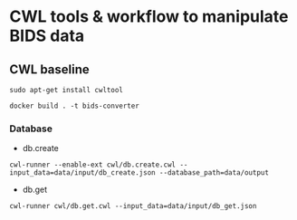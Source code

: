 # CWL tools & workflow to manipulate BIDS data


## CWL baseline

`sudo apt-get install cwltool`  

`docker build . -t bids-converter`  


### Database
- db.create 

```
cwl-runner --enable-ext cwl/db.create.cwl --input_data=data/input/db_create.json --database_path=data/output
```

- db.get 

```
cwl-runner cwl/db.get.cwl --input_data=data/input/db_get.json
```
